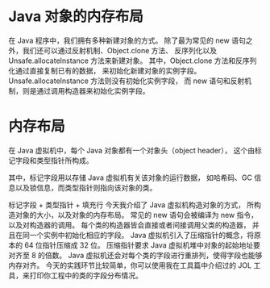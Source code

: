 # Java 对象的内存布局
在 Java 程序中，我们拥有多种新建对象的方式。
除了最为常见的 new 语句之外，我们还可以通过反射机制、Object.clone 方法、
反序列化以及 Unsafe.allocateInstance 方法来新建对象。
其中，Object.clone 方法和反序列化通过直接复制已有的数据，
来初始化新建对象的实例字段。Unsafe.allocateInstance 方法则没有初始化实例字段，
而 new 语句和反射机制，则是通过调用构造器来初始化实例字段。

# 内存布局
在 Java 虚拟机中，每个 Java 对象都有一个对象头（object header），
这个由标记字段和类型指针所构成。

其中，标记字段用以存储 Java 虚拟机有关该对象的运行数据，
如哈希码、GC 信息以及锁信息，而类型指针则指向该对象的类。


标记字段 + 类型指针 + 填充行
今天我介绍了 Java 虚拟机构造对象的方式，
所构造对象的大小，以及对象的内存布局。
常见的 new 语句会被编译为 new 指令，
以及对构造器的调用。
每个类的构造器皆会直接或者间接调用父类的构造器，
并且在同一个实例中初始化相应的字段。
Java 虚拟机引入了压缩指针的概念，将原本的 64 位指针压缩成 32 位。
压缩指针要求 Java 虚拟机堆中对象的起始地址要对齐至 8 的倍数。
Java 虚拟机还会对每个类的字段进行重排列，使得字段也能够内存对齐。
今天的实践环节比较简单，你可以使用我在工具篇中介绍过的 JOL 工具，来打印你工程中的类的字段分布情况。